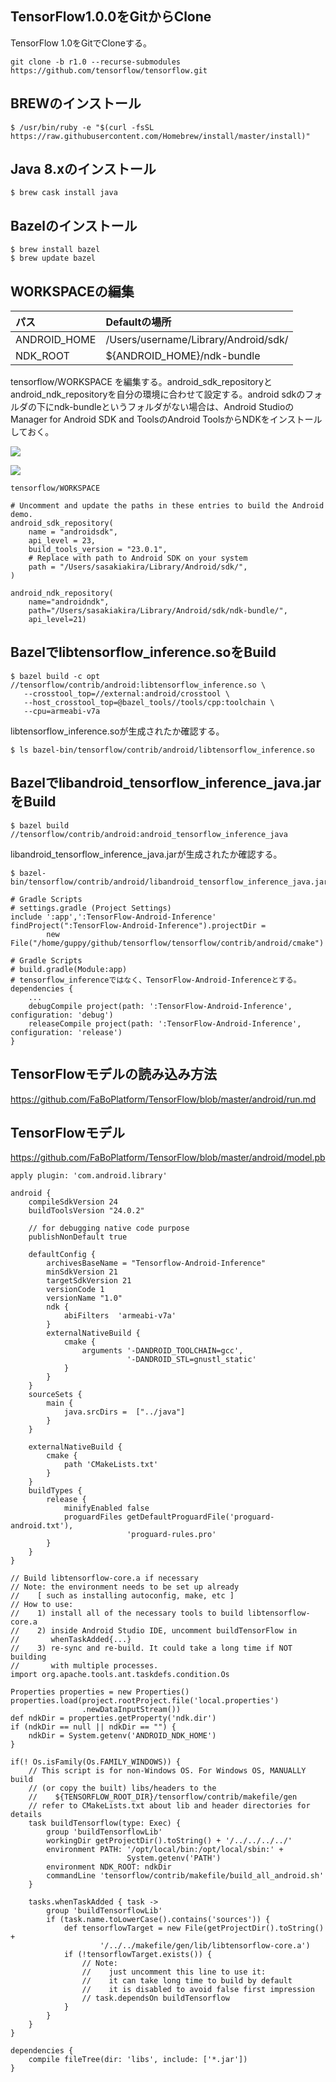 
## TensorFlow1.0.0をGitからClone

TensorFlow 1.0をGitでCloneする。

```shell
git clone -b r1.0 --recurse-submodules https://github.com/tensorflow/tensorflow.git
```

## BREWのインストール

```shell
$ /usr/bin/ruby -e "$(curl -fsSL https://raw.githubusercontent.com/Homebrew/install/master/install)"
```

## Java 8.xのインストール

```shell
$ brew cask install java
```

## Bazelのインストール

```shell
$ brew install bazel
$ brew update bazel
```

## WORKSPACEの編集

|パス|Defaultの場所|
|:--|:--|
|ANDROID_HOME|/Users/username/Library/Android/sdk/|
|NDK_ROOT|${ANDROID_HOME}/ndk-bundle|


tensorflow/WORKSPACE を編集する。android_sdk_repositoryとandroid_ndk_repositoryを自分の環境に合わせて設定する。android sdkのフォルダの下にndk-bundleというフォルダがない場合は、Android StudioのManager for Android SDK and ToolsのAndroid ToolsからNDKをインストールしておく。

![](/img/android_build01.png)

![](/img/android_build02.png)

`tensorflow/WORKSPACE`
```shell
# Uncomment and update the paths in these entries to build the Android demo.
android_sdk_repository(
    name = "androidsdk",
    api_level = 23,
    build_tools_version = "23.0.1",
    # Replace with path to Android SDK on your system
    path = "/Users/sasakiakira/Library/Android/sdk/",
)

android_ndk_repository(
    name="androidndk",
    path="/Users/sasakiakira/Library/Android/sdk/ndk-bundle/",
    api_level=21)
```

## Bazelでlibtensorflow_inference.soをBuild

```shell
$ bazel build -c opt //tensorflow/contrib/android:libtensorflow_inference.so \
   --crosstool_top=//external:android/crosstool \
   --host_crosstool_top=@bazel_tools//tools/cpp:toolchain \
   --cpu=armeabi-v7a
```

libtensorflow_inference.soが生成されたか確認する。

```shell
$ ls bazel-bin/tensorflow/contrib/android/libtensorflow_inference.so
```

## Bazelでlibandroid_tensorflow_inference_java.jarをBuild

```shell
$ bazel build //tensorflow/contrib/android:android_tensorflow_inference_java
```

libandroid_tensorflow_inference_java.jarが生成されたか確認する。

```shell
$ bazel-bin/tensorflow/contrib/android/libandroid_tensorflow_inference_java.jar
```


```shell
# Gradle Scripts
# settings.gradle (Project Settings)
include ':app',':TensorFlow-Android-Inference'
findProject(":TensorFlow-Android-Inference").projectDir =
        new File("/home/guppy/github/tensorflow/tensorflow/contrib/android/cmake")
```

```shell
# Gradle Scripts
# build.gradle(Module:app)
# tensorflow_inferenceではなく、TensorFlow-Android-Inferenceとする。
dependencies {
    ...
    debugCompile project(path: ':TensorFlow-Android-Inference', configuration: 'debug')
    releaseCompile project(path: ':TensorFlow-Android-Inference', configuration: 'release')
}
```

## TensorFlowモデルの読み込み方法
https://github.com/FaBoPlatform/TensorFlow/blob/master/android/run.md
## TensorFlowモデル
https://github.com/FaBoPlatform/TensorFlow/blob/master/android/model.pb


```
apply plugin: 'com.android.library'

android {
    compileSdkVersion 24
    buildToolsVersion "24.0.2"

    // for debugging native code purpose
    publishNonDefault true

    defaultConfig {
        archivesBaseName = "Tensorflow-Android-Inference"
        minSdkVersion 21
        targetSdkVersion 21
        versionCode 1
        versionName "1.0"
        ndk {
            abiFilters  'armeabi-v7a'
        }
        externalNativeBuild {
            cmake {
                arguments '-DANDROID_TOOLCHAIN=gcc',
                          '-DANDROID_STL=gnustl_static'
            }
        }
    }
    sourceSets {
        main {
            java.srcDirs =  ["../java"]
        }
    }

    externalNativeBuild {
        cmake {
            path 'CMakeLists.txt'
        }
    }
    buildTypes {
        release {
            minifyEnabled false
            proguardFiles getDefaultProguardFile('proguard-android.txt'),
                          'proguard-rules.pro'
        }
    }
}

// Build libtensorflow-core.a if necessary
// Note: the environment needs to be set up already
//    [ such as installing autoconfig, make, etc ]
// How to use:
//    1) install all of the necessary tools to build libtensorflow-core.a
//    2) inside Android Studio IDE, uncomment buildTensorFlow in
//       whenTaskAdded{...}
//    3) re-sync and re-build. It could take a long time if NOT building
//       with multiple processes.
import org.apache.tools.ant.taskdefs.condition.Os

Properties properties = new Properties()
properties.load(project.rootProject.file('local.properties')
                .newDataInputStream())
def ndkDir = properties.getProperty('ndk.dir')
if (ndkDir == null || ndkDir == "") {
    ndkDir = System.getenv('ANDROID_NDK_HOME')
}

if(! Os.isFamily(Os.FAMILY_WINDOWS)) {
    // This script is for non-Windows OS. For Windows OS, MANUALLY build
    // (or copy the built) libs/headers to the
    //    ${TENSORFLOW_ROOT_DIR}/tensorflow/contrib/makefile/gen
    // refer to CMakeLists.txt about lib and header directories for details
    task buildTensorflow(type: Exec) {
        group 'buildTensorflowLib'
        workingDir getProjectDir().toString() + '/../../../../'
        environment PATH: '/opt/local/bin:/opt/local/sbin:' +
                          System.getenv('PATH')
        environment NDK_ROOT: ndkDir
        commandLine 'tensorflow/contrib/makefile/build_all_android.sh'
    }

    tasks.whenTaskAdded { task ->
        group 'buildTensorflowLib'
        if (task.name.toLowerCase().contains('sources')) {
            def tensorflowTarget = new File(getProjectDir().toString() +
                    '/../../makefile/gen/lib/libtensorflow-core.a')
            if (!tensorflowTarget.exists()) {
                // Note:
                //    just uncomment this line to use it:
                //    it can take long time to build by default
                //    it is disabled to avoid false first impression
                // task.dependsOn buildTensorflow
            }
        }
    }
}

dependencies {
    compile fileTree(dir: 'libs', include: ['*.jar'])
}

```
